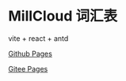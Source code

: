 # MillCloud 词汇表

vite + react + antd

[Github Pages](https://millcloud.github.io/glossary/)

[Gitee Pages](https://millcloud.gitee.io/glossary/)
